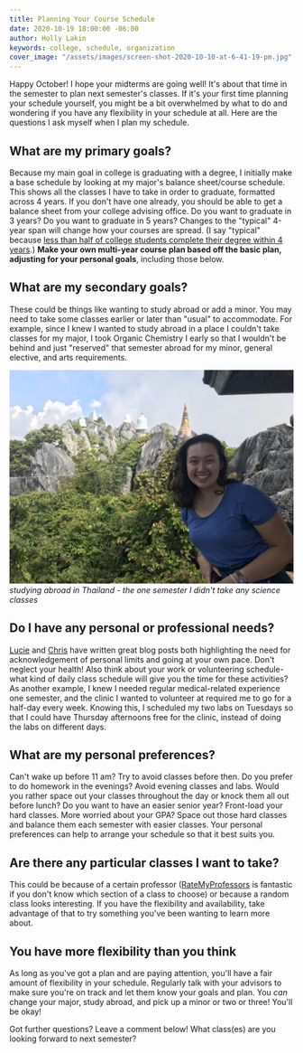 ```yaml
---
title: Planning Your Course Schedule
date: 2020-10-19 18:00:00 -06:00
author: Holly Lakin
keywords: college, schedule, organization
cover_image: "/assets/images/screen-shot-2020-10-10-at-6-41-19-pm.jpg"
---
```


Happy October! I hope your midterms are going well! It's about that time in the semester to plan next semester's classes. If it's your first time planning your schedule yourself, you might be a bit overwhelmed by what to do and wondering if you have any flexibility in your schedule at all. Here are the questions I ask myself when I plan my schedule.

## What are my primary goals?

Because my main goal in college is graduating with a degree, I initially make a base schedule by looking at my major's balance sheet/course schedule. This shows all the classes I have to take in order to graduate, formatted across 4 years. If you don't have one already, you should be able to get a balance sheet from your college advising office. Do you want to graduate in 3 years? Do you want to graduate in 5 years? Changes to the "typical" 4-year span will change how your courses are spread. (I say "typical" because
[less than half of college students complete their degree within 4 years](https://nces.ed.gov/programs/raceindicators/indicator_red.asp "College Graduation Rates").) **Make your own multi-year course plan based off the basic plan, adjusting for your personal goals**, including those below.

## What are my secondary goals?

These could be things like wanting to study abroad or add a minor. You may need to take some classes earlier or later than "usual" to accommodate. For example, since I knew I wanted to study abroad in a place I couldn't take classes for my major, I took Organic Chemistry I early so that I wouldn't be behind and just "reserved" that semester abroad for my minor, general elective, and arts requirements.

![Holly in front of a hilltop temple in Lampang, Thailand](/assets/images/img_3849.jpeg "Studying Abroad")_studying abroad in Thailand - the one semester I didn't take any science classes_

## Do I have any personal or professional needs?

[Lucie](https://blog.sebsscholarship.org/2020/09/22/a-practical-guide-to-managing-mental-illness-in-college.html "Lucie's post") and [Chris](https://blog.sebsscholarship.org/2020/09/29/the-strength-of-fragility.html "Chris' post") have written great blog posts both highlighting the need for acknowledgement of personal limits and going at your own pace. Don't neglect your health! Also think about your work or volunteering schedule- what kind of daily class schedule will give you the time for these activities? As another example, I knew I needed regular medical-related experience one semester,
and the clinic I wanted to volunteer at required me to go for a half-day every week. Knowing this, I scheduled my two labs on Tuesdays so that I could have Thursday afternoons free for the clinic, instead of doing the labs on different days.

## What are my personal preferences?

Can't wake up before 11 am? Try to avoid classes before then. Do you prefer to do homework in the evenings? Avoid evening classes and labs. Would you rather space out your classes throughout the day or knock them all out before lunch? Do you want to have an easier senior year? Front-load your hard classes. More worried about your GPA? Space out those hard classes and balance them each semester with easier classes. Your personal preferences can help to arrange your schedule so that it best suits you.

## Are there any particular classes I want to take?

This could be because of a certain professor ([RateMyProfessors](https://www.ratemyprofessors.com "RateMyProfessors") is fantastic if you don't know which section of a class to choose) or because a random class looks interesting. If you have the flexibility and availability, take advantage of that to try something you've been wanting to learn more about.

## You have more flexibility than you think

As long as you've got a plan and are paying attention, you'll have a fair amount of flexibility in your schedule. Regularly talk with your advisors to make sure you're on track and let them know your goals and plan. You _can_ change your major, study abroad, and pick up a minor or two or three! You'll be okay!

Got further questions? Leave a comment below! What class(es) are you looking forward to next semester?